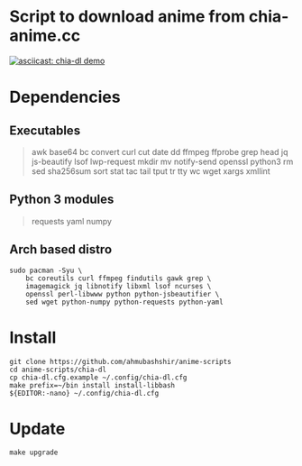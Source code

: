 # Script to download anime from chia-anime.cc

[![asciicast: chia-dl demo](https://asciinema.org/a/489761.svg)](https://asciinema.org/a/489761)

# Dependencies
## Executables
> awk base64 bc convert curl cut date dd ffmpeg ffprobe 
> grep head jq js-beautify lsof lwp-request mkdir mv 
> notify-send openssl python3 rm sed sha256sum sort stat
> tac tail tput tr tty wc wget xargs xmllint
## Python 3 modules
> requests yaml numpy
## Arch based distro
```
sudo pacman -Syu \
	bc coreutils curl ffmpeg findutils gawk grep \
	imagemagick jq libnotify libxml lsof ncurses \
	openssl perl-libwww python python-jsbeautifier \
	sed wget python-numpy python-requests python-yaml
```

# Install
```
git clone https://github.com/ahmubashshir/anime-scripts
cd anime-scripts/chia-dl
cp chia-dl.cfg.example ~/.config/chia-dl.cfg
make prefix=~/bin install install-libbash
${EDITOR:-nano} ~/.config/chia-dl.cfg
```

# Update
```
make upgrade
```
